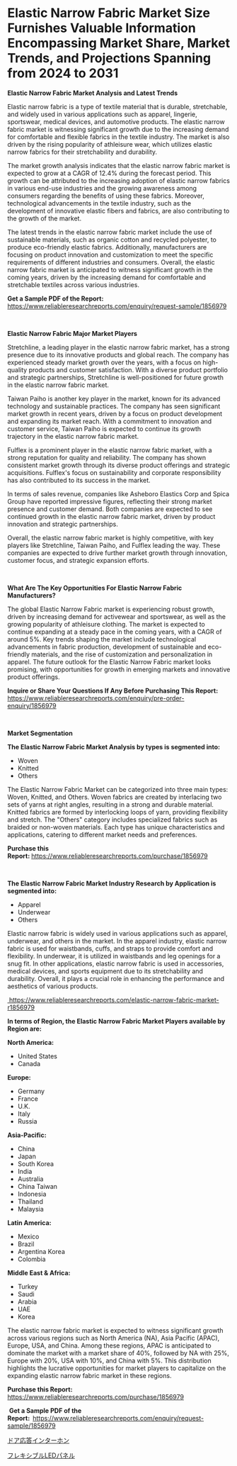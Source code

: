 <p><h1>Elastic Narrow Fabric Market Size Furnishes Valuable Information Encompassing Market Share, Market Trends, and Projections Spanning from 2024 to 2031</h1></p><p><strong>Elastic Narrow Fabric Market Analysis and Latest Trends</strong></p>
<p><p>Elastic narrow fabric is a type of textile material that is durable, stretchable, and widely used in various applications such as apparel, lingerie, sportswear, medical devices, and automotive products. The elastic narrow fabric market is witnessing significant growth due to the increasing demand for comfortable and flexible fabrics in the textile industry. The market is also driven by the rising popularity of athleisure wear, which utilizes elastic narrow fabrics for their stretchability and durability.</p><p>The market growth analysis indicates that the elastic narrow fabric market is expected to grow at a CAGR of 12.4% during the forecast period. This growth can be attributed to the increasing adoption of elastic narrow fabrics in various end-use industries and the growing awareness among consumers regarding the benefits of using these fabrics. Moreover, technological advancements in the textile industry, such as the development of innovative elastic fibers and fabrics, are also contributing to the growth of the market.</p><p>The latest trends in the elastic narrow fabric market include the use of sustainable materials, such as organic cotton and recycled polyester, to produce eco-friendly elastic fabrics. Additionally, manufacturers are focusing on product innovation and customization to meet the specific requirements of different industries and consumers. Overall, the elastic narrow fabric market is anticipated to witness significant growth in the coming years, driven by the increasing demand for comfortable and stretchable textiles across various industries.</p></p>
<p><strong>Get a Sample PDF of the Report:&nbsp;</strong> <a href="https://www.reliableresearchreports.com/enquiry/request-sample/1856979">https://www.reliableresearchreports.com/enquiry/request-sample/1856979</a></p>
<p>&nbsp;</p>
<p><strong>Elastic Narrow Fabric Major Market Players</strong></p>
<p><p>Stretchline, a leading player in the elastic narrow fabric market, has a strong presence due to its innovative products and global reach. The company has experienced steady market growth over the years, with a focus on high-quality products and customer satisfaction. With a diverse product portfolio and strategic partnerships, Stretchline is well-positioned for future growth in the elastic narrow fabric market.</p><p>Taiwan Paiho is another key player in the market, known for its advanced technology and sustainable practices. The company has seen significant market growth in recent years, driven by a focus on product development and expanding its market reach. With a commitment to innovation and customer service, Taiwan Paiho is expected to continue its growth trajectory in the elastic narrow fabric market.</p><p>Fulflex is a prominent player in the elastic narrow fabric market, with a strong reputation for quality and reliability. The company has shown consistent market growth through its diverse product offerings and strategic acquisitions. Fulflex's focus on sustainability and corporate responsibility has also contributed to its success in the market.</p><p>In terms of sales revenue, companies like Asheboro Elastics Corp and Spica Group have reported impressive figures, reflecting their strong market presence and customer demand. Both companies are expected to see continued growth in the elastic narrow fabric market, driven by product innovation and strategic partnerships.</p><p>Overall, the elastic narrow fabric market is highly competitive, with key players like Stretchline, Taiwan Paiho, and Fulflex leading the way. These companies are expected to drive further market growth through innovation, customer focus, and strategic expansion efforts.</p></p>
<p>&nbsp;</p>
<p><strong>What Are The Key Opportunities For Elastic Narrow Fabric Manufacturers?</strong></p>
<p><p>The global Elastic Narrow Fabric market is experiencing robust growth, driven by increasing demand for activewear and sportswear, as well as the growing popularity of athleisure clothing. The market is expected to continue expanding at a steady pace in the coming years, with a CAGR of around 5%. Key trends shaping the market include technological advancements in fabric production, development of sustainable and eco-friendly materials, and the rise of customization and personalization in apparel. The future outlook for the Elastic Narrow Fabric market looks promising, with opportunities for growth in emerging markets and innovative product offerings.</p></p>
<p><strong>Inquire or Share Your Questions If Any Before Purchasing This Report:</strong> <a href="https://www.reliableresearchreports.com/enquiry/pre-order-enquiry/1856979">https://www.reliableresearchreports.com/enquiry/pre-order-enquiry/1856979</a></p>
<p>&nbsp;</p>
<p><strong>Market Segmentation</strong></p>
<p><strong>The Elastic Narrow Fabric Market Analysis by types is segmented into:</strong></p>
<p><ul><li>Woven</li><li>Knitted</li><li>Others</li></ul></p>
<p><p>The Elastic Narrow Fabric Market can be categorized into three main types: Woven, Knitted, and Others. Woven fabrics are created by interlacing two sets of yarns at right angles, resulting in a strong and durable material. Knitted fabrics are formed by interlocking loops of yarn, providing flexibility and stretch. The "Others" category includes specialized fabrics such as braided or non-woven materials. Each type has unique characteristics and applications, catering to different market needs and preferences.</p></p>
<p><strong>Purchase this Report:&nbsp;</strong><a href="https://www.reliableresearchreports.com/purchase/1856979">https://www.reliableresearchreports.com/purchase/1856979</a></p>
<p>&nbsp;</p>
<p><strong>The Elastic Narrow Fabric Market Industry Research by Application is segmented into:</strong></p>
<p><ul><li>Apparel</li><li>Underwear</li><li>Others</li></ul></p>
<p><p>Elastic narrow fabric is widely used in various applications such as apparel, underwear, and others in the market. In the apparel industry, elastic narrow fabric is used for waistbands, cuffs, and straps to provide comfort and flexibility. In underwear, it is utilized in waistbands and leg openings for a snug fit. In other applications, elastic narrow fabric is used in accessories, medical devices, and sports equipment due to its stretchability and durability. Overall, it plays a crucial role in enhancing the performance and aesthetics of various products.</p></p>
<p><a href="https://www.reliableresearchreports.com/elastic-narrow-fabric-market-r1856979">&nbsp;https://www.reliableresearchreports.com/elastic-narrow-fabric-market-r1856979</a></p>
<p><strong>In terms of Region, the Elastic Narrow Fabric Market Players available by Region are:</strong></p>
<p>
    <p> <strong> North America: </strong>
        <ul>
            <li>United States</li>
            <li>Canada</li>
        </ul>
        </p> 
    <p> <strong> Europe: </strong>
        <ul>
            <li>Germany</li>
            <li>France</li>
            <li>U.K.</li>
            <li>Italy</li>
            <li>Russia</li>
        </ul>
        </p> 
    <p> <strong> Asia-Pacific: </strong>
        <ul>
            <li>China</li>
            <li>Japan</li>
            <li>South Korea</li>
            <li>India</li>
            <li>Australia</li>
            <li>China Taiwan</li>
            <li>Indonesia</li>
            <li>Thailand</li>
            <li>Malaysia</li>
        </ul>
        </p> 
    <p> <strong> Latin America: </strong>
        <ul>
            <li>Mexico</li>
            <li>Brazil</li>
            <li>Argentina Korea</li>
            <li>Colombia</li>
        </ul>
        </p> 
    <p> <strong> Middle East & Africa: </strong>
        <ul>
            <li>Turkey</li>
            <li>Saudi</li>
            <li>Arabia</li>
            <li>UAE</li>
            <li>Korea</li>
        </ul>
    </p>
    </p>
<p><p>The elastic narrow fabric market is expected to witness significant growth across various regions such as North America (NA), Asia Pacific (APAC), Europe, USA, and China. Among these regions, APAC is anticipated to dominate the market with a market share of 40%, followed by NA with 25%, Europe with 20%, USA with 10%, and China with 5%. This distribution highlights the lucrative opportunities for market players to capitalize on the expanding elastic narrow fabric market in these regions.</p></p>
<p><strong>Purchase this Report: </strong><a href="https://www.reliableresearchreports.com/purchase/1856979">https://www.reliableresearchreports.com/purchase/1856979</a></p>
<p>&nbsp;<strong>Get a Sample PDF of the Report:&nbsp;&nbsp;</strong><a href="https://www.reliableresearchreports.com/enquiry/request-sample/1856979">https://www.reliableresearchreports.com/enquiry/request-sample/1856979</a></p>
<p><strong></strong></p>
<p><p><a href="https://medium.com/@pedrogers56456/%E3%83%89%E3%82%A2%E3%82%A2%E3%83%B3%E3%82%B5%E3%83%AA%E3%83%B3%E3%82%B0%E3%82%A4%E3%83%B3%E3%82%BF%E3%83%BC%E3%82%B3%E3%83%A0%E5%B8%82%E5%A0%B4-%E7%A8%AE%E9%A1%9E-%E3%82%A2%E3%83%97%E3%83%AA%E3%82%B1%E3%83%BC%E3%82%B7%E3%83%A7%E3%83%B3-%E3%81%8A%E3%82%88%E3%81%B3%E5%9C%B0%E7%90%86%E3%81%AB%E3%82%88%E3%82%8B%E5%8C%85%E6%8B%AC%E7%9A%84%E8%A9%95%E4%BE%A1-a9bf8deeaf3b">ドア応答インターホン</a></p><p><a href="https://github.com/JanickJohns/Market-Research-Report-List-1/blob/main/1850651123540.md">フレキシブルLEDパネル</a></p></p>